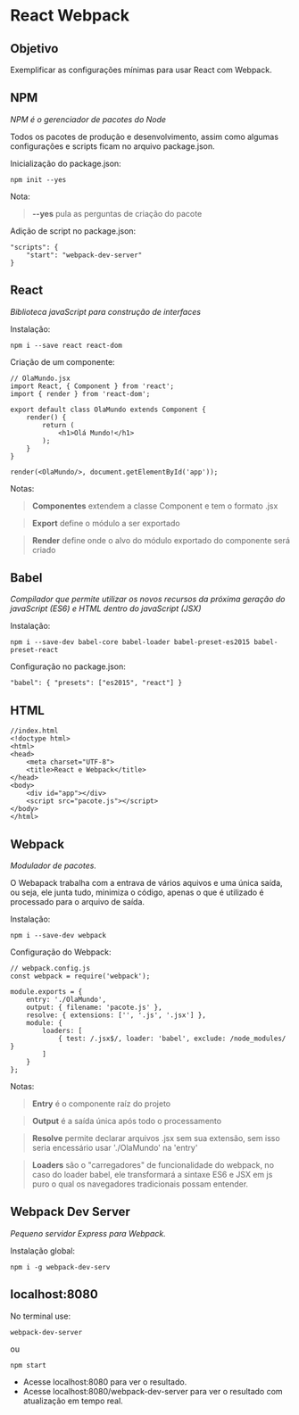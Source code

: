 # React Webpack

## Objetivo

Exemplificar as configurações mínimas para usar React com Webpack.

## NPM

*NPM é o gerenciador de pacotes do Node*

Todos os pacotes de produção e desenvolvimento, assim como algumas configurações e scripts ficam no arquivo package.json.

Inicialização do package.json:

`npm init --yes`

Nota:

> **--yes** pula as perguntas de criação do pacote

Adição de script no package.json:

```
"scripts": {
    "start": "webpack-dev-server"
}
```

## React

*Biblioteca javaScript para construção de interfaces*

Instalação:

`npm i --save react react-dom`

Criação de um componente:

```
// OlaMundo.jsx
import React, { Component } from 'react';
import { render } from 'react-dom';

export default class OlaMundo extends Component {
    render() {
        return (
            <h1>Olá Mundo!</h1>
        );
    }
}

render(<OlaMundo/>, document.getElementById('app'));
```

Notas:

> **Componentes** extendem a classe Component e tem o formato .jsx

> **Export** define o módulo a ser exportado

> **Render** define onde o alvo do módulo exportado do componente será criado


## Babel

*Compilador que permite utilizar os novos recursos da próxima geração do javaScript (ES6) e HTML dentro do javaScript (JSX)*

Instalação:

`npm i --save-dev babel-core babel-loader babel-preset-es2015 babel-preset-react`

Configuração no package.json:

```
"babel": { "presets": ["es2015", "react"] }
```

## HTML

```
//index.html
<!doctype html>
<html>
<head>
    <meta charset="UTF-8">
    <title>React e Webpack</title>
</head>
<body>
    <div id="app"></div>
    <script src="pacote.js"></script>
</body>
</html>
```

## Webpack

*Modulador de pacotes.*

O Webapack trabalha com a entrava de vários aquivos e uma única saída, ou seja, ele junta tudo, minimiza o código, apenas o que é utilizado é processado para o arquivo de saída.

Instalação:

`npm i --save-dev webpack`

Configuração do Webpack:

```
// webpack.config.js
const webpack = require('webpack');

module.exports = {
    entry: './OlaMundo',
    output: { filename: 'pacote.js' },
    resolve: { extensions: ['', '.js', '.jsx'] },
    module: {
        loaders: [
            { test: /.jsx$/, loader: 'babel', exclude: /node_modules/ }
        ]
    }
};
```

Notas:

> **Entry** é o componente raíz do projeto

> **Output** é a saída única após todo o processamento

> **Resolve** permite declarar arquivos .jsx sem sua extensão, sem isso seria encessário usar './OlaMundo' na 'entry'

> **Loaders** são o "carregadores" de funcionalidade do webpack, no caso do loader babel, ele transformará a sintaxe ES6 e JSX em js puro o qual os navegadores tradicionais possam entender.

## Webpack Dev Server

*Pequeno servidor Express para Webpack.*

Instalação global:

`npm i -g webpack-dev-serv`

## localhost:8080

No terminal use:

`webpack-dev-server`

ou

`npm start`

* Acesse localhost:8080 para ver o resultado.
* Acesse localhost:8080/webpack-dev-server para ver o resultado com atualização em tempo real.
